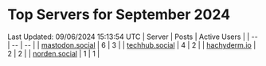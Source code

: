 # Top Servers for September 2024
Last Updated: 09/06/2024 15:13:54 UTC
| Server | Posts | Active Users |
| -- | -- | -- |
| [mastodon.social](https://mastodon.social/tags/PowerShell) | 6 | 3 |
| [techhub.social](https://techhub.social/tags/PowerShell) | 4 | 2 |
| [hachyderm.io](https://hachyderm.io/tags/PowerShell) | 2 | 2 |
| [norden.social](https://norden.social/tags/PowerShell) | 1 | 1 |
